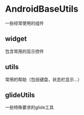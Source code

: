 # AndroidBaseUtils
一些经常使用的组件<br> 
## widget
包含常用的显示控件<br>
## utils
常用的帮助（包括键盘，状态栏显示...）<br>
## glideUtils
一些特殊要求的glide工具


